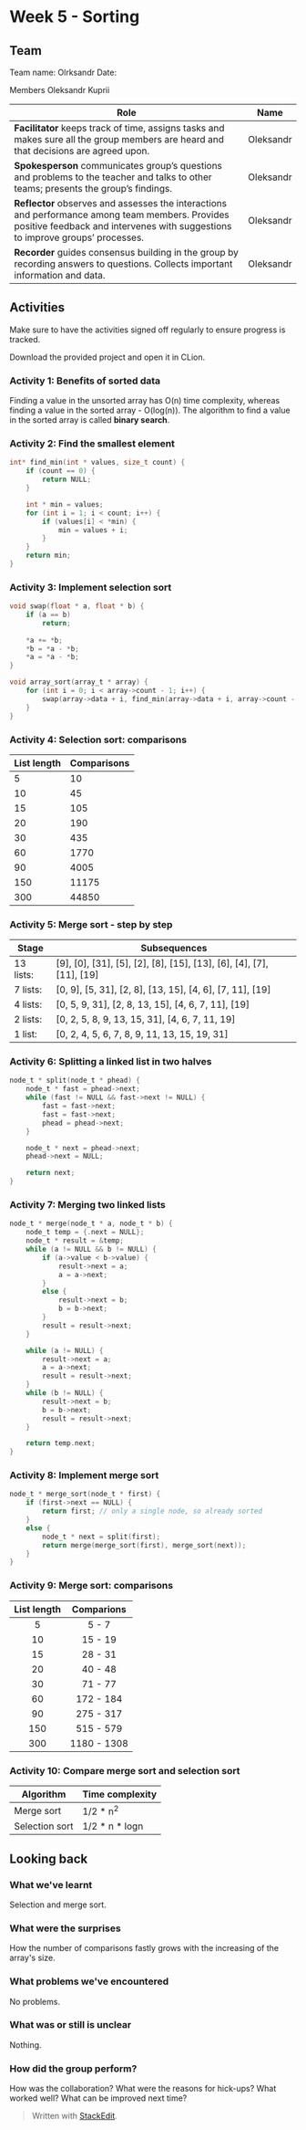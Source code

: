 # Week 5 - Sorting

## Team

Team name: Olrksandr
Date:

Members
Oleksandr Kuprii

| Role                                                                                                                                                                          | Name |
|-------------------------------------------------------------------------------------------------------------------------------------------------------------------------------|------|
| **Facilitator** keeps track of time, assigns tasks and makes sure all the group members are heard and that decisions are agreed upon.                                             | Oleksandr     |
| **Spokesperson** communicates group’s questions and problems to the teacher and talks to other teams; presents the group’s findings.                                              | Oleksandr     |
| **Reflector** observes and assesses the interactions and performance among team members. Provides positive feedback and intervenes with suggestions to improve groups’ processes. | Oleksandr     |
| **Recorder** guides consensus building in the group by recording answers to questions. Collects important information and data.                                                   | Oleksandr     |

## Activities
Make sure to have the activities signed off regularly to ensure progress is tracked.

Download the provided project and open it in CLion.

### Activity 1: Benefits of sorted data

Finding a value in the unsorted array has O(n) time complexity, whereas finding a value in the sorted array - O(log(n)).
The algorithm to find a value in the sorted array is called **binary search**.

### Activity 2: Find the smallest element

```c
int* find_min(int * values, size_t count) {
    if (count == 0) {
        return NULL;
    }

    int * min = values;
    for (int i = 1; i < count; i++) {
        if (values[i] < *min) {
            min = values + i;
        }
    }
    return min;
}
```

### Activity 3: Implement selection sort

```c
void swap(float * a, float * b) {
    if (a == b)
        return;
    
    *a += *b;
    *b = *a - *b;
    *a = *a - *b;
}

void array_sort(array_t * array) {
    for (int i = 0; i < array->count - 1; i++) {
        swap(array->data + i, find_min(array->data + i, array->count - i));
    }
}
```

### Activity 4: Selection sort: comparisons

| List length | Comparisons |
|-------------|-------------|
| 5           | 10          |
| 10          | 45          |
| 15          | 105         |
| 20          | 190         |
| 30          | 435         |
| 60          | 1770        |
| 90          | 4005        |
| 150         | 11175       |
| 300         | 44850       |

### Activity 5: Merge sort - step by step

| Stage     | Subsequences                                                         |
|-----------|----------------------------------------------------------------------|
| 13 lists: | [9], [0], [31], [5], [2], [8], [15], [13], [6], [4], [7], [11], [19] |
| 7 lists:  | [0, 9], [5, 31], [2, 8], [13, 15], [4, 6], [7, 11], [19]             |
| 4 lists:  | [0, 5, 9, 31], [2, 8, 13, 15], [4, 6, 7, 11], [19]                   |
| 2 lists:  | [0, 2, 5, 8, 9, 13, 15, 31], [4, 6, 7, 11, 19]                       |
| 1 list:   | [0, 2, 4, 5, 6, 7, 8, 9, 11, 13, 15, 19, 31]                         |

### Activity 6: Splitting a linked list in two halves

```c
node_t * split(node_t * phead) {
    node_t * fast = phead->next;
    while (fast != NULL && fast->next != NULL) {
        fast = fast->next;
        fast = fast->next;
        phead = phead->next;
    }

    node_t * next = phead->next;
    phead->next = NULL;

    return next;
}
```

### Activity 7: Merging two linked lists

```c
node_t * merge(node_t * a, node_t * b) {
    node_t temp = {.next = NULL};
    node_t * result = &temp;
    while (a != NULL && b != NULL) {
        if (a->value < b->value) {
            result->next = a;
            a = a->next;
        }
        else {
            result->next = b;
            b = b->next;
        }
        result = result->next;
    }

    while (a != NULL) {
        result->next = a;
        a = a->next;
        result = result->next;
    }
    while (b != NULL) {
        result->next = b;
        b = b->next;
        result = result->next;
    }

    return temp.next;
}
```

### Activity 8: Implement merge sort

```c
node_t * merge_sort(node_t * first) {
    if (first->next == NULL) {
        return first; // only a single node, so already sorted
    }
    else {
        node_t * next = split(first);
        return merge(merge_sort(first), merge_sort(next));
    }
}
```

### Activity 9: Merge sort: comparisons

| List length |  Comparions |
|:-----------:|:-----------:|
|      5      |    5 - 7    |
|      10     |   15 - 19   |
|      15     |   28 - 31   |
|      20     |   40 - 48   |
|      30     |   71 - 77   |
|      60     |  172 - 184  |
|      90     |  275 - 317  |
|     150     |  515 - 579  |
|     300     | 1180 - 1308 |

### Activity 10: Compare merge sort and selection sort

| Algorithm | Time complexity |
| --------------------------------- | --------------- |
| Merge sort | 1/2 * n<sup>2</sup>               |
| Selection sort | 1/2 * n * logn                 |


## Looking back

### What we've learnt

Selection and merge sort.

### What were the surprises

How the number of comparisons fastly grows with the increasing of the array's size.

### What problems we've encountered

No problems.

### What was or still is unclear

Nothing.

### How did the group perform?

How was the collaboration? What were the reasons for hick-ups? What worked well? What can be improved next time?





> Written with [StackEdit](https://stackedit.io/).
